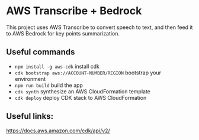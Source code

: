 # AWS Transcribe + Bedrock

This project uses AWS Transcribe to convert speech to text, and then feed it to AWS Bedrock for key points summarization.  

## Useful commands

* `npm install -g aws-cdk`   install cdk 
* `cdk bootstrap aws://ACCOUNT-NUMBER/REGION`   bootstrap your environment
* `npm run build`    build the app
* `cdk synth`  synthesize an AWS CloudFormation template
* `cdk deploy`    deploy CDK stack to AWS CloudFormation

## Useful links:
https://docs.aws.amazon.com/cdk/api/v2/
